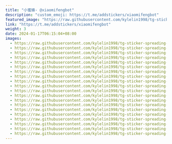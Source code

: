 ```yaml
---
title: "小蜜蜂- @xiaomifengbot"
description: "custom_emoji: https://t.me/addstickers/xiaomifengbot"
featured_image: "https://raw.githubusercontent.com/kylelin1998/tg-sticker-spreading-worldwide-images/main/img/9eb25da2-8e83-4c50-8165-1756247ec6b4.jpg"
link: "https://t.me/addstickers/xiaomifengbot"
weight: 3
date: 2024-01-17T06:15:04+08:00
images:
  - https://raw.githubusercontent.com/kylelin1998/tg-sticker-spreading-worldwide-images/main/img/9eb25da2-8e83-4c50-8165-1756247ec6b4.jpg
  - https://raw.githubusercontent.com/kylelin1998/tg-sticker-spreading-worldwide-images/main/img/178d54fb-696d-49e2-a1a7-cfcdef3a37b6.jpg
  - https://raw.githubusercontent.com/kylelin1998/tg-sticker-spreading-worldwide-images/main/img/c9214c85-d84d-4b80-b29f-e03d3b08e079.jpg
  - https://raw.githubusercontent.com/kylelin1998/tg-sticker-spreading-worldwide-images/main/img/1f6df427-cc3b-4fab-b10b-e5fb2915c9af.jpg
  - https://raw.githubusercontent.com/kylelin1998/tg-sticker-spreading-worldwide-images/main/img/1be8f93f-70c4-4bbf-8317-5ab220117b47.jpg
  - https://raw.githubusercontent.com/kylelin1998/tg-sticker-spreading-worldwide-images/main/img/35db2e2c-47cc-4b43-a76b-e93b9cad8f95.jpg
  - https://raw.githubusercontent.com/kylelin1998/tg-sticker-spreading-worldwide-images/main/img/3da5863a-df93-4a5e-87d5-091ef1a43da8.jpg
  - https://raw.githubusercontent.com/kylelin1998/tg-sticker-spreading-worldwide-images/main/img/5cc91f25-d1cb-4f3b-975e-d9ac6f7ea1be.jpg
  - https://raw.githubusercontent.com/kylelin1998/tg-sticker-spreading-worldwide-images/main/img/98a1684f-0d69-4c11-b7a6-ea46758819c8.jpg
  - https://raw.githubusercontent.com/kylelin1998/tg-sticker-spreading-worldwide-images/main/img/d9ba696e-794d-48a1-aacd-d1c3b3bc2e1d.jpg
  - https://raw.githubusercontent.com/kylelin1998/tg-sticker-spreading-worldwide-images/main/img/ed03eacf-9040-4127-babc-787b6042adae.jpg
  - https://raw.githubusercontent.com/kylelin1998/tg-sticker-spreading-worldwide-images/main/img/eb1ee432-2771-48d6-8aa1-7b46dec66ee4.jpg
  - https://raw.githubusercontent.com/kylelin1998/tg-sticker-spreading-worldwide-images/main/img/61010145-dfa4-4b33-a938-173e0f7bf521.jpg
  - https://raw.githubusercontent.com/kylelin1998/tg-sticker-spreading-worldwide-images/main/img/7811c196-2f69-447b-9266-0671d8b6eec8.jpg
  - https://raw.githubusercontent.com/kylelin1998/tg-sticker-spreading-worldwide-images/main/img/01422d15-1e40-438b-9eff-a1da763d8ff0.jpg
  - https://raw.githubusercontent.com/kylelin1998/tg-sticker-spreading-worldwide-images/main/img/2eb21831-b516-4769-ac0b-2a17ad9ce699.jpg
  - https://raw.githubusercontent.com/kylelin1998/tg-sticker-spreading-worldwide-images/main/img/af03497e-ba5f-40d4-9e9a-4b651d84fbd7.jpg
  - https://raw.githubusercontent.com/kylelin1998/tg-sticker-spreading-worldwide-images/main/img/b955fc4f-1d65-4549-82c6-ca6c01063df7.jpg
  - https://raw.githubusercontent.com/kylelin1998/tg-sticker-spreading-worldwide-images/main/img/12382c09-947a-414d-a8ea-d1f75c5fe59e.jpg
  - https://raw.githubusercontent.com/kylelin1998/tg-sticker-spreading-worldwide-images/main/img/16a6a8f3-4316-481d-9316-78f498f1a0c1.jpg
---
```

